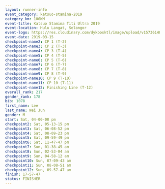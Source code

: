 ```yaml
--- 
layout: runner-info 
event_category: katsuo-stamina-2019 
category_km: 100KM 
event-title: Katsuo Stamina Titi Ultra 2019 
event-location: Hulu Langat, Selangor 
event-logo: https://res.cloudinary.com/dykbosktl/image/upload/v1573614825/Logo/Logo_p7ft6n.png 
event-date: 2019-03-15 
checkpoint-name2: CP 1 (T-2) 
checkpoint-name3: CP 2 (T-3) 
checkpoint-name4: CP 3 (T-4) 
checkpoint-name5: CP 4 (T-5) 
checkpoint-name6: CP 5 (T-6) 
checkpoint-name7: CP 6 (T-7) 
checkpoint-name8: CP 7 (T-8) 
checkpoint-name9: CP 8 (T-9) 
checkpoint-name10: CP 9 (T-10) 
checkpoint-name11: CP 10 (T-11) 
checkpoint-name12: Finishing Line (T-12) 
overall_rank: 217
gender_rank: 178
bib: 1078
first_name: Lee
last_name: Wei Jun
gender: M
start: Sat, 04-00-00 pm
checkpoint2: Sat, 05-13-15 pm
checkpoint3: Sat, 06-08-52 pm
checkpoint4: Sat, 08-09-23 pm
checkpoint5: Sat, 09-59-49 pm
checkpoint6: Sat, 11-47-47 pm
checkpoint7: Sun, 01-38-45 am
checkpoint8: Sun, 02-53-04 am
checkpoint9: Sun, 04-58-12 am
checkpoint10: Sun, 07-09-43 am
checkpoint11: Sun, 08-08-51 am
checkpoint12: Sun, 09-57-47 am
finish: 17-57-47
status: FINISHER
--- 
```

